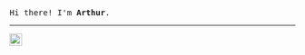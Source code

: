 <p><samp>Hi there! I'm <b>Arthur</b>.</samp></p>
<hr>
<p>
  <a href="mailto:a@arthurr.co.uk">
    <img align="left" alt="GMail" width="22px" src="https://cdn.jsdelivr.net/npm/simple-icons@3.5.0/icons/gmail.svg" />
  </a>
</p>
